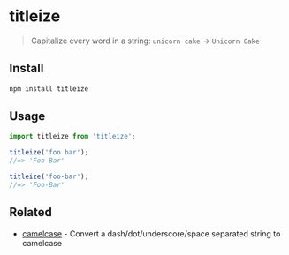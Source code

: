 # titleize

> Capitalize every word in a string: `unicorn cake` → `Unicorn Cake`

## Install

```sh
npm install titleize
```

## Usage

```js
import titleize from 'titleize';

titleize('foo bar');
//=> 'Foo Bar'

titleize('foo-bar');
//=> 'Foo-Bar'
```

## Related

- [camelcase](https://github.com/sindresorhus/camelcase) - Convert a dash/dot/underscore/space separated string to camelcase

